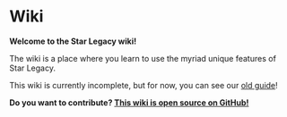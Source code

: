 # Wiki
**Welcome to the Star Legacy wiki!**

The wiki is a place where you learn to use the myriad unique features of Star Legacy.

This wiki is currently incomplete, but for now, you can see our [old guide](/wiki/old_guide)!

**Do you want to contribute? [This wiki is open source on GitHub!](https://github.com/StarLegacy/StarLegacy.Wiki)** 
